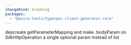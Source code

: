 ```yaml
---
changeKind: breaking
packages:
  - "@azure-tools/typespec-client-generator-core"
---
```


depcreate getParameterMapping and make .bodyParam on SdkHttpOperation a single optional param instead of list